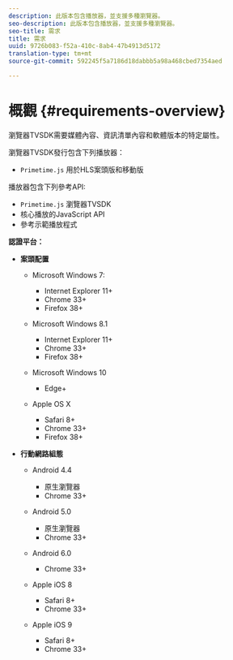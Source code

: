 ```yaml
---
description: 此版本包含播放器，並支援多種瀏覽器。
seo-description: 此版本包含播放器，並支援多種瀏覽器。
seo-title: 需求
title: 需求
uuid: 9726b083-f52a-410c-8ab4-47b4913d5172
translation-type: tm+mt
source-git-commit: 592245f5a7186d18dabbb5a98a468cbed7354aed

---
```



# 概觀 {#requirements-overview}

瀏覽器TVSDK需要媒體內容、資訊清單內容和軟體版本的特定屬性。

瀏覽器TVSDK發行包含下列播放器：

* `Primetime.js` 用於HLS案頭版和移動版

播放器包含下列參考API:

* `Primetime.js` 瀏覽器TVSDK
* 核心播放的JavaScript API
* 參考示範播放程式

**認證平台：**

* **案頭配置**

   * Microsoft Windows 7:

      * Internet Explorer 11+
      * Chrome 33+
      * Firefox 38+
   * Microsoft Windows 8.1

      * Internet Explorer 11+
      * Chrome 33+
      * Firefox 38+
   * Microsoft Windows 10

      * Edge+
   * Apple OS X

      * Safari 8+
      * Chrome 33+
      * Firefox 38+




* **行動網路組態**

   * Android 4.4

      * 原生瀏覽器
      * Chrome 33+
   * Android 5.0

      * 原生瀏覽器
      * Chrome 33+
   * Android 6.0

      * Chrome 33+
   * Apple iOS 8

      * Safari 8+
      * Chrome 33+
   * Apple iOS 9

      * Safari 8+
      * Chrome 33+
